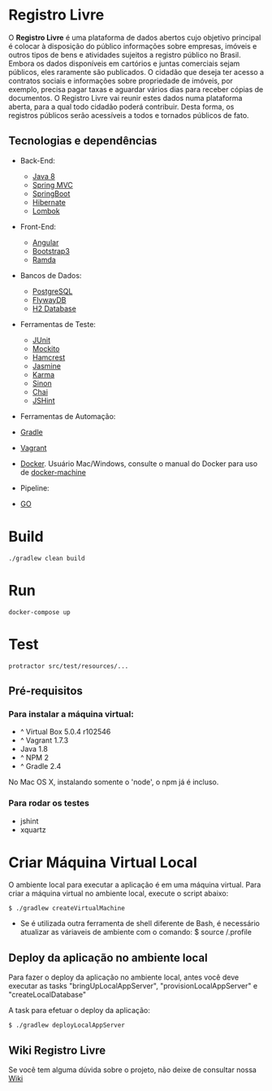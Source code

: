 # Registro Livre

 O **Registro Livre** é uma plataforma de dados abertos cujo objetivo principal é colocar à disposição do público informações sobre empresas, imóveis e outros tipos de bens e atividades sujeitos a registro público no Brasil. Embora os dados disponíveis em cartórios e juntas comerciais sejam públicos, eles raramente são publicados. O cidadão que deseja ter acesso a contratos sociais e informações sobre propriedade de imóveis, por exemplo, precisa pagar taxas e aguardar vários dias para receber cópias de documentos. O Registro Livre vai reunir estes dados numa plataforma aberta, para a qual todo cidadão poderá contribuir. Desta forma, os registros públicos serão acessíveis a todos e tornados públicos de fato.

## Tecnologias e dependências
* Back-End:
  * [Java 8](http://docs.oracle.com/javase/8/)
  * [Spring MVC](https://spring.io/guides/gs/serving-web-content/)
  * [SpringBoot](http://projects.spring.io/spring-boot/)
  * [Hibernate](http://hibernate.org/)
  * [Lombok](https://projectlombok.org/)

* Front-End:
  * [Angular](https://angularjs.org/)
  * [Bootstrap3](http://getbootstrap.com/)
  * [Ramda](http://ramdajs.com/)

* Bancos de Dados:
  * [PostgreSQL](http://www.postgresql.org/)
  * [FlywayDB](http://flywaydb.org/)
  * [H2 Database](http://www.h2database.com/html/main.html)

* Ferramentas de Teste:
  * [JUnit](http://junit.org/)
  * [Mockito](http://mockito.org/)
  * [Hamcrest](https://code.google.com/p/hamcrest/wiki/Tutorial)
  * [Jasmine](http://jasmine.github.io/)
  * [Karma](http://karma-runner.github.io/)
  * [Sinon](http://sinonjs.org/)
  * [Chai](http://chaijs.com/)
  * [JSHint](http://jshint.com/)

* Ferramentas de Automação:
 * [Gradle](https://gradle.org/)
 * [Vagrant](https://www.vagrantup.com/)
 * [Docker](https://www.docker.com/). Usuário Mac/Windows, consulte o manual do Docker para uso de [docker-machine](https://docs.docker.com/machine/)

* Pipeline:
 * [GO](http://www.go.cd/)

# Build

```
./gradlew clean build
```

# Run

```
docker-compose up
```

# Test

```
protractor src/test/resources/...
```

## Pré-requisitos

### Para instalar a máquina virtual:
* ^ Virtual Box 5.0.4 r102546
* ^ Vagrant 1.7.3
* Java 1.8
* ^ NPM 2
* ^ Gradle 2.4

No Mac OS X, instalando somente o 'node', o npm já é incluso.

### Para rodar os testes
* jshint
* xquartz

# Criar Máquina Virtual Local

O ambiente local para executar a aplicação é em uma máquina virtual.
Para criar a máquina virtual no ambiente local, execute o script abaixo:

```
$ ./gradlew createVirtualMachine
```

* Se é utilizada outra ferramenta de shell diferente de Bash, é necessário atualizar as váriaveis de ambiente com o comando:
$ source <RAIZ DO PROJETO>/.profile

## Deploy da aplicação no ambiente local

Para fazer o deploy da aplicação no ambiente local, antes você deve executar as tasks "bringUpLocalAppServer", "provisionLocalAppServer" e "createLocalDatabase"

A task para efetuar o deploy da aplicação:

```
$ ./gradlew deployLocalAppServer
```

## Wiki Registro Livre

Se você tem alguma dúvida sobre o projeto, não deixe de consultar nossa [Wiki](https://github.com/ThoughtWorksInc/registrolivre/wiki/Registro-Livre----OFFICIAL-WIKI)
